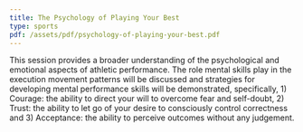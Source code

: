```yaml
---
title: The Psychology of Playing Your Best
type: sports
pdf: /assets/pdf/psychology-of-playing-your-best.pdf
---
```


This session provides a broader understanding of the psychological and emotional aspects of athletic performance. The role mental skills play in the execution movement patterns will be discussed and strategies for developing mental performance skills will be demonstrated, specifically, 1) Courage: the ability to direct your will to overcome fear and self-doubt, 2) Trust: the ability to let go of your desire to consciously control correctness and 3) Acceptance: the ability to perceive outcomes without any judgement.

